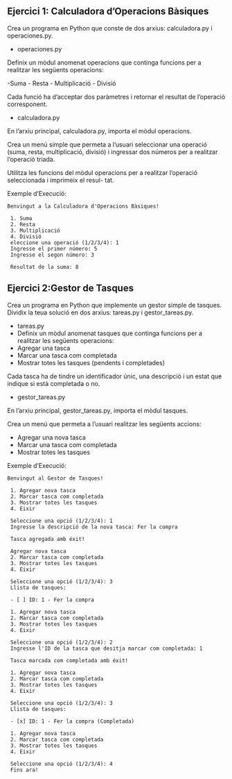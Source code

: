 ## Ejercici 1: Calculadora d’Operacions Bàsiques 

Crea un programa en Python que conste de dos arxius: calculadora.py i operaciones.py.  

- operaciones.py  
  
Definix un mòdul anomenat operacions que continga funcions per a realitzar les següents operacions:  

 -Suma - Resta - Multiplicació - Divisió  

Cada funció ha d’acceptar dos paràmetres i retornar el resultat de l’operació corresponent.  

- calculadora.py  

En l’arxiu principal, calculadora.py, importa el mòdul operacions.  

Crea un menú simple que permeta a l’usuari seleccionar una operació (suma, resta, multiplicació,
divisió) i ingressar dos números per a realitzar l’operació triada.  

Utilitza les funcions del mòdul operacions per a realitzar l’operació seleccionada i imprimeix el resul-
tat.  

Exemple d’Execució:

```
Benvingut a la Calculadora d'Operacions Bàsiques!

 1. Suma
 2. Resta
 3. Multiplicació
 4. Divisió
 eleccione una operació (1/2/3/4): 1
 Ingresse el primer número: 5
 Ingresse el segon número: 3

 Resultat de la suma: 8
```
## Ejercici 2:Gestor de Tasques 

Crea un programa en Python que implemente un gestor simple de tasques. Dividix la teua solució en dos arxius: tareas.py i gestor_tareas.py.  

- tareas.py
- Definix un mòdul anomenat tasques que continga funcions per a realitzar les següents operacions:
- Agregar una tasca
- Marcar una tasca com completada
- Mostrar totes les tasques (pendents i completades)

Cada tasca ha de tindre un identificador únic, una descripció i un estat que indique si està completada
o no.  

- gestor_tareas.py
  
En l’arxiu principal, gestor_tareas.py, importa el mòdul tasques.  

Crea un menú que permeta a l’usuari realitzar les següents accions:

- Agregar una nova tasca
- Marcar una tasca com completada
- Mostrar totes les tasques

Exemple d’Execució:

```
Benvingut al Gestor de Tasques!

 1. Agregar nova tasca
 2. Marcar tasca com completada
 3. Mostrar totes les tasques
 4. Eixir

 Seleccione una opció (1/2/3/4): 1
 Ingresse la descripció de la nova tasca: Fer la compra

 Tasca agregada amb éxit!

 Agregar nova tasca
 2. Marcar tasca com completada
 3. Mostrar totes les tasques
 4. Eixir

 Seleccione una opció (1/2/3/4): 3
 Llista de tasques:

 - [ ] ID: 1 - Fer la compra

 1. Agregar nova tasca
 2. Marcar tasca com completada
 3. Mostrar totes les tasques
 4. Eixir

 Seleccione una opció (1/2/3/4): 2
 Ingresse l'ID de la tasca que desitja marcar com completada: 1

 Tasca marcada com completada amb éxit!

 1. Agregar nova tasca
 2. Marcar tasca com completada
 3. Mostrar totes les tasques
 4. Eixir

 Seleccione una opció (1/2/3/4): 3
 Llista de tasques:

 - [x] ID: 1 - Fer la compra (Completada)

 1. Agregar nova tasca
 2. Marcar tasca com completada
 3. Mostrar totes les tasques
 4. Eixir

 Seleccione una opció (1/2/3/4): 4
 Fins ara!
```

